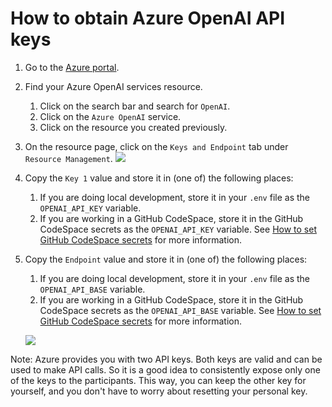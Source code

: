 # How to obtain Azure OpenAI API keys

1. Go to the [Azure portal](https://portal.azure.com/).
2. Find your Azure OpenAI services resource.
   1. Click on the search bar and search for `OpenAI`.
   2. Click on the `Azure OpenAI` service.
   3. Click on the resource you created previously.
3. On the resource page, click on the `Keys and Endpoint` tab under `Resource Management`.
![](assets/aoi-resource-page.jpg)
4. Copy the `Key 1` value and store it in (one of) the following places:
   1. If you are doing local development, store it in your `.env` file as the `OPENAI_API_KEY` variable.
   2. If you are working in a GitHub CodeSpace, store it in the GitHub CodeSpace secrets as the `OPENAI_API_KEY` variable. See [How to set GitHub CodeSpace secrets](./how-to-set-github-codespace-secrets.md) for more information.
5. Copy the `Endpoint` value and store it in (one of) the following places:
   1. If you are doing local development, store it in your `.env` file as the `OPENAI_API_BASE` variable.
   2. If you are working in a GitHub CodeSpace, store it in the GitHub CodeSpace secrets as the `OPENAI_API_BASE` variable. See [How to set GitHub CodeSpace secrets](./how-to-set-github-codespace-secrets.md) for more information.

   ![](assets/aoi-key-and-endpoint-page.jpg)

Note: Azure provides you with two API keys. Both keys are valid and can be used to make API calls.
So it is a good idea to consistently expose only one of the keys to the participants.
This way, you can keep the other key for yourself, and you don't have to worry about resetting your personal key.


